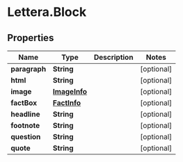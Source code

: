 # Lettera.Block

## Properties

Name | Type | Description | Notes
------------ | ------------- | ------------- | -------------
**paragraph** | **String** |  | [optional] 
**html** | **String** |  | [optional] 
**image** | [**ImageInfo**](ImageInfo.md) |  | [optional] 
**factBox** | [**FactInfo**](FactInfo.md) |  | [optional] 
**headline** | **String** |  | [optional] 
**footnote** | **String** |  | [optional] 
**question** | **String** |  | [optional] 
**quote** | **String** |  | [optional] 


